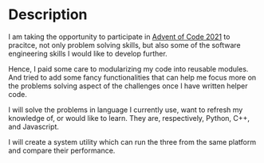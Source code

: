 # Description

I am taking the opportunity to participate in [Advent of Code 2021](https://adventofcode.com/2021)
to pracitce, not only problem solving skills, but also some of the software engineering skills I would like to develop further.

Hence, I paid some care to modularizing my code into reusable modules. And tried to add some fancy functionalities that can help me focus more on the problems solving aspect of the challenges once I have written helper code.

I will solve the problems in language I currently use, want to refresh my knowledge of, or would like to learn. They are, respectively, Python, C++, and Javascript.

I will create a system utility which can run the three from the same platform and compare their performance.